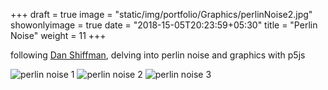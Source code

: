 +++
draft = true
image = "static/img/portfolio/Graphics/perlinNoise2.jpg"
showonlyimage = true
date = "2018-15-05T20:23:59+05:30"
title = "Perlin Noise"
weight = 11
+++

following [Dan Shiffman](https://www.youtube.com/watch?v=Qf4dIN99e2w), delving into perlin noise and graphics with p5js
<!--more-->


![perlin noise 1][1]
![perlin noise 2][2]
![perlin noise 3][3]


[1]: /static/img/portfolio/Graphics/perlinNoise2.jpg
[2]: /static/img/portfolio/Graphics/PerlinNoise1.jpg
[3]: /static/img/portfolio/Graphics/second.png
